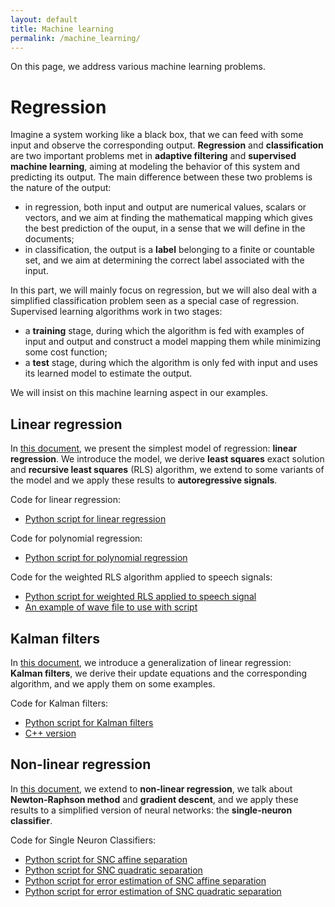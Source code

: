 ```yaml
---
layout: default
title: Machine learning
permalink: /machine_learning/
---
```


On this page, we address various machine learning problems.

# Regression

Imagine a system working like a black box,
that we can feed with some input and observe the corresponding output.
**Regression** and **classification** are two important problems
met in **adaptive filtering** and **supervised machine learning**,
aiming at modeling the behavior of this system and predicting its output.
The main difference between these two problems is the nature of the output:
* in regression, both input and output are numerical values,
scalars or vectors, and we aim at finding the mathematical mapping
which gives the best prediction of the ouput,
in a sense that we will define in the documents;
* in classification, the output is a **label** belonging to a finite or countable set,
and we aim at determining the correct label associated with the input.

In this part, we will mainly focus on regression, but we will also deal with a simplified classification problem
seen as a special case of regression. Supervised learning algorithms work in two stages:
* a **training** stage, during which the algorithm is fed with examples of input and output
and construct a model mapping them while minimizing some cost function;
* a **test** stage, during which the algorithm is only fed with input
and uses its learned model to estimate the output.

We will insist on this machine learning aspect in our examples. 

## Linear regression

In <a href="https://grfreche.github.io/pdfs/LinearRegression.pdf" class="image fit">this document</a>,
we present the simplest model of regression: **linear regression**.
We introduce the model, we derive **least squares** exact solution and **recursive least squares** (RLS) algorithm,
we extend to some variants of the model and we apply these results to **autoregressive signals**.

Code for linear regression:
* <a href="python_RLS" class="image fit">Python script for linear regression</a>

Code for polynomial regression:
* <a href="python_polynomial_regression" class="image fit">Python script for polynomial regression</a>

Code for the weighted RLS algorithm applied to speech signals:
* <a href="python_weighted_RLS" class="image fit">Python script for weighted RLS applied to speech signal</a>
* <a href="https://grfreche.github.io/sources/linear_regression/hello.wav" class="image fit">An example of wave file to use with script</a>

## Kalman filters

In <a href="https://grfreche.github.io/pdfs/KalmanFilters.pdf" class="image fit">this document</a>,
we introduce a generalization of linear regression: **Kalman filters**,
we derive their update equations and the corresponding algorithm, and we apply them on some examples.

Code for Kalman filters:
* <a href="python_kalman" class="image fit">Python script for Kalman filters</a>
* <a href="cpp_kalman" class="image fit">C++ version</a>

## Non-linear regression

In <a href="https://grfreche.github.io/pdfs/NonLinearRegression.pdf" class="image fit">this document</a>,
we extend to **non-linear regression**, we talk about **Newton-Raphson method** and **gradient descent**,
and we apply these results to a simplified version of neural networks: the **single-neuron classifier**.

Code for Single Neuron Classifiers:
* <a href="python_SNC_affine" class="image fit">Python script for SNC affine separation</a>
* <a href="python_SNC_quadratic" class="image fit">Python script for SNC quadratic separation</a>
* <a href="python_SNC_affine_error" class="image fit">Python script for error estimation of SNC affine separation</a>
* <a href="python_SNC_quadratic_error" class="image fit">Python script for error estimation of SNC quadratic separation</a>

[jekyll-organization]: https://github.com/jekyll
